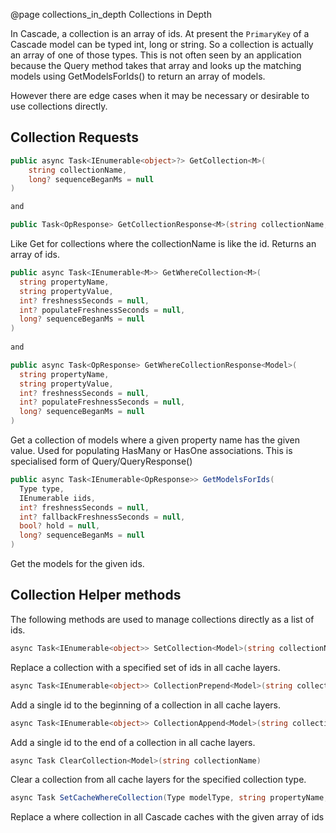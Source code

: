 @page collections_in_depth Collections in Depth

In Cascade, a collection is an array of ids. At present the `PrimaryKey` of a Cascade model can be typed int, long or string.
So a collection is actually an array of one of those types. This is not often seen by an application because the Query method takes that array and looks up the matching models using GetModelsForIds() to return an array of models.

However there are edge cases when it may be necessary or desirable to use collections directly.

## Collection Requests

```csharp
public async Task<IEnumerable<object>?> GetCollection<M>(
    string collectionName,
    long? sequenceBeganMs = null
)

and 

public Task<OpResponse> GetCollectionResponse<M>(string collectionName, long? sequenceBeganMs = null)
```

Like Get for collections where the collectionName is like the id. Returns an array of ids.

```csharp
public async Task<IEnumerable<M>> GetWhereCollection<M>(
  string propertyName, 
  string propertyValue, 
  int? freshnessSeconds = null, 
  int? populateFreshnessSeconds = null,
  long? sequenceBeganMs = null
)
    
and

public async Task<OpResponse> GetWhereCollectionResponse<Model>(
  string propertyName, 
  string propertyValue, 
  int? freshnessSeconds = null, 
  int? populateFreshnessSeconds = null,
  long? sequenceBeganMs = null
)
```

Get a collection of models where a given property name has the given value.  Used for populating HasMany or HasOne associations. This is specialised form of Query/QueryResponse<Model>()

```csharp
public async Task<IEnumerable<OpResponse>> GetModelsForIds(
  Type type,
  IEnumerable iids,
  int? freshnessSeconds = null,
  int? fallbackFreshnessSeconds = null,
  bool? hold = null,
  long? sequenceBeganMs = null
)
```

Get the models for the given ids.

## Collection Helper methods

The following methods are used to manage collections directly as a list of ids.

```csharp
async Task<IEnumerable<object>> SetCollection<Model>(string collectionName, IEnumerable<object> ids)
```

Replace a collection with a specified set of ids in all cache layers.

```csharp
async Task<IEnumerable<object>> CollectionPrepend<Model>(string collectionName, object id)
```

Add a single id to the beginning of a collection in all cache layers.

```csharp
async Task<IEnumerable<object>> CollectionAppend<Model>(string collectionName, object id)
```

Add a single id to the end of a collection in all cache layers.

```csharp
async Task ClearCollection<Model>(string collectionName)
```

Clear a collection from all cache layers for the specified collection type.

```csharp
async Task SetCacheWhereCollection(Type modelType, string propertyName, string propertyValue, IEnumerable<object> collection)
```

Replace a where collection in all Cascade caches with the given array of ids  

